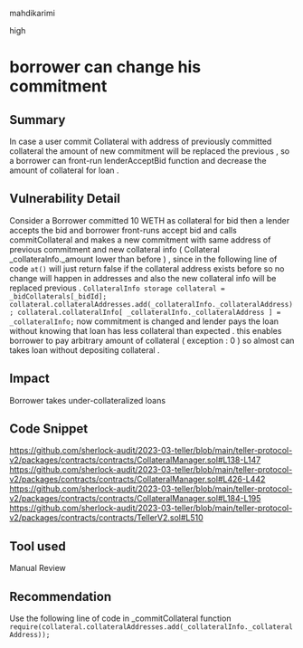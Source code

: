 mahdikarimi

high

# borrower can change his commitment

## Summary
In case a user commit Collateral with address of previously committed collateral the amount of new commitment will be replaced the previous , so a borrower can front-run lenderAcceptBid function and decrease the amount of collateral for loan .
## Vulnerability Detail
Consider a Borrower committed 10 WETH as collateral for bid then a lender accepts the bid and borrower front-runs accept bid and calls commitCollateral and makes a new commitment with same address of previous commitment and new collateral info ( Collateral _collateralnfo._amount lower than before  ) , since in the following line of code `at()` will just return false if the collateral address exists before so no change will happen in addresses and also the new collateral info will be replaced previous . 
``CollateralInfo storage collateral = _bidCollaterals[_bidId];
        collateral.collateralAddresses.add(_collateralInfo._collateralAddress);
        collateral.collateralInfo[
            _collateralInfo._collateralAddress
        ] = _collateralInfo;``
now commitment is changed and lender pays the loan without knowing that loan has less collateral than expected . 
this enables borrower to pay arbitrary amount of collateral ( exception : 0 ) so almost can takes loan without depositing collateral .
## Impact
Borrower takes under-collateralized loans 
## Code Snippet
https://github.com/sherlock-audit/2023-03-teller/blob/main/teller-protocol-v2/packages/contracts/contracts/CollateralManager.sol#L138-L147
https://github.com/sherlock-audit/2023-03-teller/blob/main/teller-protocol-v2/packages/contracts/contracts/CollateralManager.sol#L426-L442
https://github.com/sherlock-audit/2023-03-teller/blob/main/teller-protocol-v2/packages/contracts/contracts/CollateralManager.sol#L184-L195
https://github.com/sherlock-audit/2023-03-teller/blob/main/teller-protocol-v2/packages/contracts/contracts/TellerV2.sol#L510
## Tool used

Manual Review

## Recommendation
Use the following line of code in _commitCollateral function
``require(collateral.collateralAddresses.add(_collateralInfo._collateralAddress));``